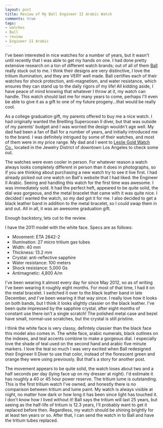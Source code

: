 ```yaml
---
layout: post
title: Review of My Ball Engineer II Arabic Watch
comments: true
tags:
- watches
- Ball
- review
- Engineer II Arabic
---
```

I've been interested in nice watches for a number of years, but it wasn't until recently that I was able to get my hands on one.  I had done pretty extensive research on a ton of different watch brands; out of all of them [Ball](http://ballwatch.com/) really stuck out to me.  I think their designs are very distinctive, I love the tritium illumination, and they are VERY well made.  Ball certifies each of their watches for shock protection, anti-magnetism, and water resistance, which ensures they can stand up to the daily rigors of my life!  All kidding aside, I have peace of mind knowing that whatever I throw at it, my watch can handle.  This watch should last me for many years to come, perhaps I'll even be able to give it as a gift to one of my future progeny...that would be really cool. 

As a college graduation gift, my parents offered to buy me a nice watch.  I had originally wanted the Breitling Superocean II diver, but that was outside of my parents' budget and I was worried the design wouldn't age well.  My dad had been a fan of Ball for a number of years, and initially introduced me to the brand.  I was definitely intrigued by some of their watches, and most of them were in my price range.  My dad and I went to [Leslie Gold Watch Co.](http://www.lesliewatch.com/), located in the Jewelry District of downtown Los Angeles to check some out.

The watches were even cooler in person.  For whatever reason a watch always looks completely different in person than it does in photographs, so if you are thinking about purchasing a new watch try to see it live first.  I had already picked out one watch on Ball's website that I had liked: the Engineer II Arabic.  Seeing and handling this watch for the first time was awesome.  I was immediately sold.  It had the perfect heft, appeared to be quite solid, the dial was gorgeous, and the metal bracelet that came with it was quite nice.  I decided I wanted the watch, so my dad got it for me.  I also decided to get a black leather band in addition to the metal bracelet, so I could swap them in and out.  All in all, it was an awesome graduation gift.

Enough backstory, lets cut to the review.

I have the 2011 model with the white face.  Specs are as follows:
<ul class="indented">
	<li>Movement: ETA 2842-2</li>
	<li>Illumination: 27 micro tritium gas tubes</li>
	<li>Width: 40 mm</li>
	<li>Thickness: 13.2 mm</li>
	<li>Crystal: anti-reflective sapphire</li>
	<li>Water resistance: 100 meters</li>
	<li>Shock resistance: 5,000 Gs</li>
	<li>Antimagnetic: 4,800 A/m</li>
</ul>

I've been wearing it almost every day for since May 2012, so as of writing I've been wearing it roughly eight months.  For most of that time, I had it on the metal bracelet.  I switched it over to the black leather band in late December, and I've been wearing it that way since.  I really love how it looks on both bands, but I think it looks slightly classier on the black leather.  I've been quite impressed by the sapphire crystal, after eight months of constant use there isn't a single scratch!  The polished metal case and bezel have small, normal-use scratches, but the crystal is still pristine.

I think the white face is very classy, defintely classier than the black face this model also comes in.  The white face, arabic numerals, black outlines on the indexes, and teal accents combine to make a gorgeous dial.  I especially love the shade of teal used on the second hand and arabic five minute markers.  I love the teal so much I was very excited when Ball redesigned their Engineer II Diver to use that color, instead of the florescent green and orange they were using previously.  But that's a story for another post.

The movement appears to be quite solid, the watch loses about two and a half seconds per day (lying face up on my dresser at night).  I'd estimate it has roughly a 40 or 45 hour power reserve.  The tritium lume is outstanding.  This is the first tritium watch I've owned, and honestly there is no comparison between tritium and lume paint.  My watch is <span class="italic">always</span> visible at night, no matter how dark or how long it has been since light has touched it.  I don't know how I lived without it!  Ball says the tritium will last 25 years, but seeing as the half-life of tritium is 12.3 years, I'll probably want to get it replaced before then.  Regardless, my watch should be shining brightly for at least ten years or so.  After that, I can send the watch in to Ball and have the tritium tubes replaced.

